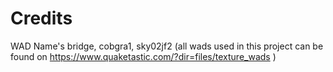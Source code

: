 # Credits

WAD Name's bridge, cobgra1, sky02jf2 (all wads used in this project can be found on https://www.quaketastic.com/?dir=files/texture_wads )
